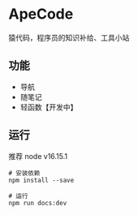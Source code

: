 # ApeCode

猿代码，程序员的知识补给、工具小站

## 功能

- 导航
- 随笔记
- 轻函数【开发中】

## 运行

推荐 node v16.15.1

```shell
# 安装依赖
npm install --save

# 运行
npm run docs:dev
```

